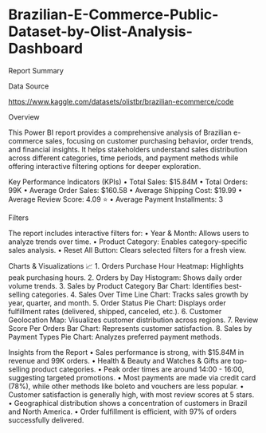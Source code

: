 # Brazilian-E-Commerce-Public-Dataset-by-Olist-Analysis-Dashboard
Report Summary

Data Source

https://www.kaggle.com/datasets/olistbr/brazilian-ecommerce/code

Overview 

This Power BI report provides a comprehensive analysis of Brazilian e-commerce sales, focusing on customer purchasing behavior, order trends, and financial insights. It helps stakeholders understand sales distribution across different categories, time periods, and payment methods while offering interactive filtering options for deeper exploration.

Key Performance Indicators (KPIs)
	•	Total Sales: $15.84M
	•	Total Orders: 99K
	•	Average Order Sales: $160.58
	•	Average Shipping Cost: $19.99
	•	Average Review Score: 4.09 ⭐️
	•	Average Payment Installments: 3

Filters 

The report includes interactive filters for:
	•	Year & Month: Allows users to analyze trends over time.
	•	Product Category: Enables category-specific sales analysis.
	•	Reset All Button: Clears selected filters for a fresh view.

Charts & Visualizations 📈
	1.	Orders Purchase Hour Heatmap: Highlights peak purchasing hours.
	2.	Orders by Day Histogram: Shows daily order volume trends.
	3.	Sales by Product Category Bar Chart: Identifies best-selling categories.
	4.	Sales Over Time Line Chart: Tracks sales growth by year, quarter, and month.
	5.	Order Status Pie Chart: Displays order fulfillment rates (delivered, shipped, canceled, etc.).
	6.	Customer Geolocation Map: Visualizes customer distribution across regions.
	7.	Review Score Per Orders Bar Chart: Represents customer satisfaction.
	8.	Sales by Payment Types Pie Chart: Analyzes preferred payment methods.

Insights from the Report
	•	Sales performance is strong, with $15.84M in revenue and 99K orders.
	•	Health & Beauty and Watches & Gifts are top-selling product categories.
	•	Peak order times are around 14:00 - 16:00, suggesting targeted promotions.
	•	Most payments are made via credit card (78%), while other methods like boleto and vouchers are less popular.
	•	Customer satisfaction is generally high, with most review scores at 5 stars.
	•	Geographical distribution shows a concentration of customers in Brazil and North America.
	•	Order fulfillment is efficient, with 97% of orders successfully delivered.

